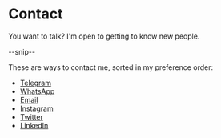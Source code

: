 # Contact

You want to talk? I'm open to getting to know new people.

--snip--

These are ways to contact me, sorted in my preference order:

* [Telegram](https://t.me/marcelgarus)
* [WhatsApp](https://wa.me/+4915751770663)
* [Email](mailto:marcel.garus@gmail.com)
* [Instagram](https://instagram.com/marcel.garus)
* [Twitter](https://twitter.com/marcelgarus)
* [LinkedIn](https://www.linkedin.com/in/marcelgarus)
